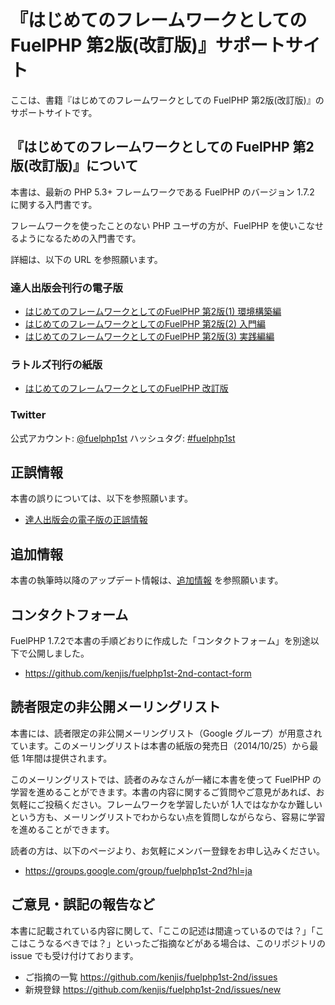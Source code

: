 # 『はじめてのフレームワークとしての FuelPHP 第2版(改訂版)』サポートサイト

ここは、書籍『はじめてのフレームワークとしての FuelPHP 第2版(改訂版)』のサポートサイトです。

## 『はじめてのフレームワークとしての FuelPHP 第2版(改訂版)』について

本書は、最新の PHP 5.3+ フレームワークである FuelPHP のバージョン 1.7.2 に関する入門書です。

フレームワークを使ったことのない PHP ユーザの方が、FuelPHP を使いこなせるようになるための入門書です。

詳細は、以下の URL を参照願います。

### 達人出版会刊行の電子版

* [はじめてのフレームワークとしてのFuelPHP 第2版(1) 環境構築編](http://tatsu-zine.com/books/fuelphp1st-2nd-1)
* [はじめてのフレームワークとしてのFuelPHP 第2版(2) 入門編](http://tatsu-zine.com/books/fuelphp1st-2nd-2)
* [はじめてのフレームワークとしてのFuelPHP 第2版(3) 実践編編](http://tatsu-zine.com/books/fuelphp1st-2nd-3)

### ラトルズ刊行の紙版

* [はじめてのフレームワークとしてのFuelPHP 改訂版](http://www.rutles.net/products/detail.php?product_id=617)

### Twitter

公式アカウント: [@fuelphp1st](https://twitter.com/fuelphp1st)
ハッシュタグ: [#fuelphp1st](https://twitter.com/search?f=realtime&q=%23fuelphp1st)

## 正誤情報

本書の誤りについては、以下を参照願います。

* [達人出版会の電子版の正誤情報](https://github.com/kenjis/fuelphp1st-2nd/blob/master/ERRATA.md)

## 追加情報

本書の執筆時以降のアップデート情報は、[追加情報](https://github.com/kenjis/fuelphp1st-2nd/blob/master/UPDATE.md) を参照願います。

## コンタクトフォーム

FuelPHP 1.7.2で本書の手順どおりに作成した「コンタクトフォーム」を別途以下で公開しました。

* https://github.com/kenjis/fuelphp1st-2nd-contact-form

## 読者限定の非公開メーリングリスト

本書には、読者限定の非公開メーリングリスト（Google グループ）が用意されています。このメーリングリストは本書の紙版の発売日（2014/10/25）から最低 1年間は提供されます。

このメーリングリストでは、読者のみなさんが一緒に本書を使って FuelPHP の学習を進めることができます。本書の内容に関するご質問やご意見があれば、お気軽にご投稿ください。フレームワークを学習したいが 1人ではなかなか難しいという方も、メーリングリストでわからない点を質問しながらなら、容易に学習を進めることができます。

読者の方は、以下のページより、お気軽にメンバー登録をお申し込みください。

 * https://groups.google.com/group/fuelphp1st-2nd?hl=ja

## ご意見・誤記の報告など

本書に記載されている内容に関して、「ここの記述は間違っているのでは？」「ここはこうなるべきでは？」といったご指摘などがある場合は、このリポジトリの issue でも受け付けております。

 * ご指摘の一覧 https://github.com/kenjis/fuelphp1st-2nd/issues
 * 新規登録 https://github.com/kenjis/fuelphp1st-2nd/issues/new
